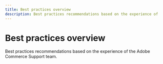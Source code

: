 ```yaml
---
title: Best practices overview
description: Best practices recommendations based on the experience of the Adobe Commerce Support team.
---
```


# Best practices overview

Best practices recommendations based on the experience of the Adobe Commerce Support team.
 